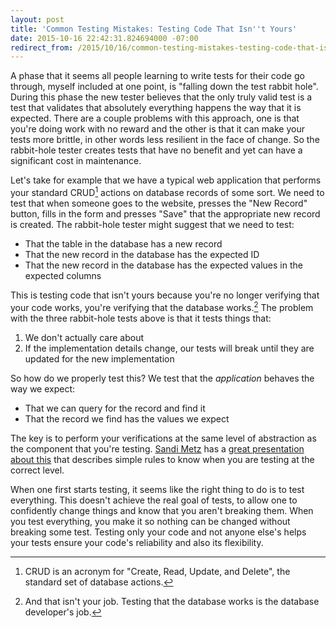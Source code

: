 ```yaml
---
layout: post
title: 'Common Testing Mistakes: Testing Code That Isn''t Yours'
date: 2015-10-16 22:42:31.824694000 -07:00
redirect_from: /2015/10/16/common-testing-mistakes-testing-code-that-isnt-yours.html
---
```


A phase that it seems all people learning to write tests for their code go through, myself included at one point, is "falling down the test rabbit hole". During this phase the new tester believes that the only truly valid test is a test that validates that absolutely everything happens the way that it is expected. There are a couple problems with this approach, one is that you're doing work with no reward and the other is that it can make your tests more brittle, in other words less resilient in the face of change. So the rabbit-hole tester creates tests that have no benefit and yet can have a significant cost in maintenance.

Let's take for example that we have a typical web application that performs your standard CRUD[^1] actions on database records of some sort. We need to test that when someone goes to the website, presses the "New Record" button, fills in the form and presses "Save" that the appropriate new record is created. The rabbit-hole tester might suggest that we need to test:

* That the table in the database has a new record
* That the new record in the database has the expected ID
* That the new record in the database has the expected values in the expected columns

This is testing code that isn't yours because you're no longer verifying that your code works, you're verifying that the database works.[^2] The problem with the three rabbit-hole tests above is that it tests things that:

1. We don't actually care about
1. If the implementation details change, our tests will break until they are updated for the new implementation

So how do we properly test this? We test that the *application* behaves the way we expect:

* That we can query for the record and find it
* That the record we find has the values we expect

The key is to perform your verifications at the same level of abstraction as the component that you're testing. [Sandi Metz][metz] has a [great presentation about this][magic-tricks-of-testing] that describes simple rules to know when you are testing at the correct level.

When one first starts testing, it seems like the right thing to do is to test everything. This doesn't achieve the real goal of tests, to allow one to confidently change things and know that you aren't breaking them. When you test everything, you make it so nothing can be changed without breaking some test. Testing only your code and not anyone else's helps your tests ensure your code's reliability and also its flexibility.

[^1]: CRUD is an acronym for "Create, Read, Update, and Delete", the standard set of database actions.
[^2]: And that isn't your job. Testing that the database works is the database developer's job.

[magic-tricks-of-testing]: https://speakerdeck.com/skmetz/magic-tricks-of-testing-railsconf
[metz]: http://www.sandimetz.com/
